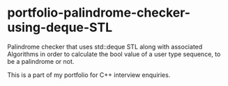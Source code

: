 # portfolio-palindrome-checker-using-deque-STL
Palindrome checker that uses std::deque STL along with associated 
Algorithms in order to calculate the bool value
of a user type sequence, to be a palindrome or not.

This is a part of my portfolio for C++ interview enquiries.
